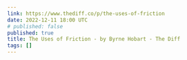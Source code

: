 ```yaml
---
link: https://www.thediff.co/p/the-uses-of-friction
date: 2022-12-11 18:00 UTC
# published: false
published: true
title: The Uses of Friction - by Byrne Hobart - The Diff
tags: []
---
```



